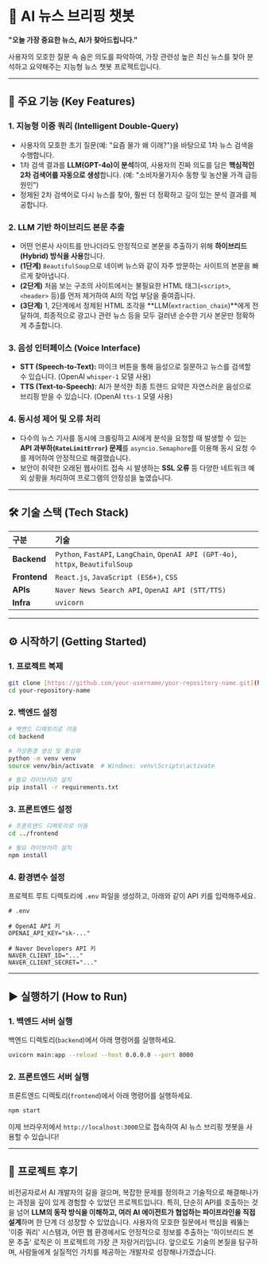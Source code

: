 # 🤖 AI 뉴스 브리핑 챗봇

**"오늘 가장 중요한 뉴스, AI가 찾아드립니다."**

사용자의 모호한 질문 속 숨은 의도를 파악하여, 가장 관련성 높은 최신 뉴스를 찾아 분석하고 요약해주는 지능형 뉴스 챗봇 프로젝트입니다.

---

## 🌟 주요 기능 (Key Features)

### 1. 지능형 이중 쿼리 (Intelligent Double-Query)
- 사용자의 모호한 초기 질문(예: "요즘 물가 왜 이래?")을 바탕으로 1차 뉴스 검색을 수행합니다.
- 1차 검색 결과를 **LLM(GPT-4o)이 분석**하여, 사용자의 진짜 의도를 담은 **핵심적인 2차 검색어를 자동으로 생성**합니다. (예: "소비자물가지수 동향 및 농산물 가격 급등 원인")
- 정제된 2차 검색어로 다시 뉴스를 찾아, 훨씬 더 정확하고 깊이 있는 분석 결과를 제공합니다.

### 2. LLM 기반 하이브리드 본문 추출
- 어떤 언론사 사이트를 만나더라도 안정적으로 본문을 추출하기 위해 **하이브리드(Hybrid) 방식을 사용**합니다.
- **(1단계)** `BeautifulSoup`으로 네이버 뉴스와 같이 자주 방문하는 사이트의 본문을 빠르게 찾아냅니다.
- **(2단계)** 처음 보는 구조의 사이트에서는 불필요한 HTML 태그(`<script>`, `<header>` 등)를 먼저 제거하여 AI의 작업 부담을 줄여줍니다.
- **(3단계)** 1, 2단계에서 정제된 HTML 조각을 **LLM(`extraction_chain`)**에게 전달하여, 최종적으로 광고나 관련 뉴스 등을 모두 걸러낸 순수한 기사 본문만 정확하게 추출합니다.

### 3. 음성 인터페이스 (Voice Interface)
- **STT (Speech-to-Text):** 마이크 버튼을 통해 음성으로 질문하고 뉴스를 검색할 수 있습니다. (OpenAI `whisper-1` 모델 사용)
- **TTS (Text-to-Speech):** AI가 분석한 최종 트렌드 요약은 자연스러운 음성으로 브리핑 받을 수 있습니다. (OpenAI `tts-1` 모델 사용)

### 4. 동시성 제어 및 오류 처리
- 다수의 뉴스 기사를 동시에 크롤링하고 AI에게 분석을 요청할 때 발생할 수 있는 **API 과부하(`RateLimitError`) 문제**를 `asyncio.Semaphore`를 이용해 동시 요청 수를 제어하여 안정적으로 해결했습니다.
- 보안이 취약한 오래된 웹사이트 접속 시 발생하는 **SSL 오류** 등 다양한 네트워크 예외 상황을 처리하여 프로그램의 안정성을 높였습니다.

---

## 🛠️ 기술 스택 (Tech Stack)

| 구분 | 기술 |
| :--- | :--- |
| **Backend** | `Python`, `FastAPI`, `LangChain`, `OpenAI API (GPT-4o)`, `httpx`, `BeautifulSoup` |
| **Frontend** | `React.js`, `JavaScript (ES6+)`, `CSS` |
| **APIs** | `Naver News Search API`, `OpenAI API (STT/TTS)` |
| **Infra** | `uvicorn` |

---

## ⚙️ 시작하기 (Getting Started)

### 1. 프로젝트 복제

```bash
git clone [https://github.com/your-username/your-repository-name.git](https://github.com/your-username/your-repository-name.git)
cd your-repository-name
```

### 2. 백엔드 설정

```bash
# 백엔드 디렉토리로 이동
cd backend

# 가상환경 생성 및 활성화
python -m venv venv
source venv/bin/activate  # Windows: venv\Scripts\activate

# 필요 라이브러리 설치
pip install -r requirements.txt
```

### 3. 프론트엔드 설정

```bash
# 프론트엔드 디렉토리로 이동
cd ../frontend

# 필요 라이브러리 설치
npm install
```

### 4. 환경변수 설정

프로젝트 루트 디렉토리에 `.env` 파일을 생성하고, 아래와 같이 API 키를 입력해주세요.

```.env
# .env

# OpenAI API 키
OPENAI_API_KEY="sk-..."

# Naver Developers API 키
NAVER_CLIENT_ID="..."
NAVER_CLIENT_SECRET="..."
```

---

## ▶️ 실행하기 (How to Run)

### 1. 백엔드 서버 실행

백엔드 디렉토리(`backend`)에서 아래 명령어를 실행하세요.

```bash
uvicorn main:app --reload --host 0.0.0.0 --port 8000
```

### 2. 프론트엔드 서버 실행

프론트엔드 디렉토리(`frontend`)에서 아래 명령어를 실행하세요.

```bash
npm start
```

이제 브라우저에서 `http://localhost:3000`으로 접속하여 AI 뉴스 브리핑 챗봇을 사용할 수 있습니다!

---

## 💭 프로젝트 후기

비전공자로서 AI 개발자의 길을 걸으며, 복잡한 문제를 정의하고 기술적으로 해결해나가는 과정을 깊이 있게 경험할 수 있었던 프로젝트입니다. 특히, 단순히 API를 호출하는 것을 넘어 **LLM의 동작 방식을 이해하고, 여러 AI 에이전트가 협업하는 파이프라인을 직접 설계**하며 한 단계 더 성장할 수 있었습니다. 사용자의 모호한 질문에서 핵심을 꿰뚫는 '이중 쿼리' 시스템과, 어떤 웹 환경에서도 안정적으로 정보를 추출하는 '하이브리드 본문 추출' 로직은 이 프로젝트의 가장 큰 자랑거리입니다. 앞으로도 기술의 본질을 탐구하며, 사람들에게 실질적인 가치를 제공하는 개발자로 성장해나가겠습니다.
